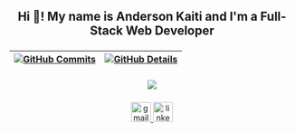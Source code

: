<h2 align="center">Hi 👋! My name is Anderson Kaiti and I'm a Full-Stack Web Developer</h2>

###

| [![GitHub Commits](http://github-profile-summary-cards.vercel.app/api/cards/productive-time?username=isaac545454&theme=dracula&utcOffset=-3)](https://github.com/vn7n24fzkq/github-profile-summary-cards) | [![GitHub Details](http://github-profile-summary-cards.vercel.app/api/cards/profile-details?username=isaac545454&theme=dracula)](https://github.com/vn7n24fzkq/github-profile-summary-cards) |
| ----------- | ----------- |

###

<div align="center">
  <a href="https://skillicons.dev">
    <img
      src="https://skillicons.dev/icons?i=html,css,javascript,typescript,nodejs,mysql,mongodb,react,nextjs,tailwindcss,firebase,express,git,babel,webpack,eslint,python,php,java,c,figma,laravel,npm,vscode"
    />
  </a>
</div>

###

<div align="center">
  <a href="mailto:anderkaiti@gmail.com" target="_blank">
    <img
      src="https://img.shields.io/static/v1?message=Gmail&logo=gmail&label=&color=D14836&logoColor=white&labelColor=&style=for-the-badge"
      height="35"
      alt="gmail logo"
    />
  </a>
  <a href="https://www.linkedin.com/in/anderson-kaiti-67906126a/" target="_blank">
    <img
      src="https://img.shields.io/static/v1?message=LinkedIn&logo=linkedin&label=&color=0077B5&logoColor=white&labelColor=&style=for-the-badge"
      height="35"
      alt="linkedin logo"
    />
  </a>
</div>

###
